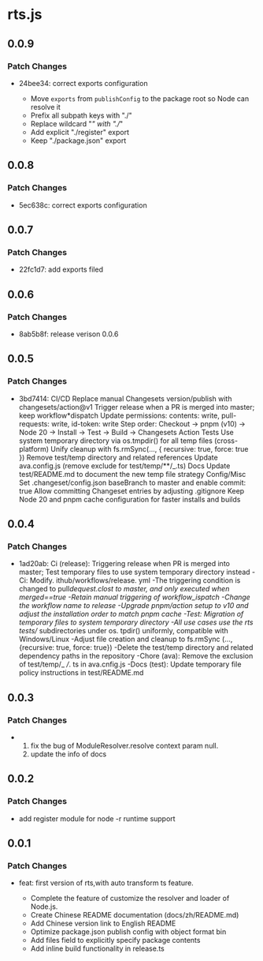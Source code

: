 # rts.js

## 0.0.9

### Patch Changes

- 24bee34: correct exports configuration

  - Move `exports` from `publishConfig` to the package root so Node can resolve it
  - Prefix all subpath keys with "./"
  - Replace wildcard "_" with "./_"
  - Add explicit "./register" export
  - Keep "./package.json" export

## 0.0.8

### Patch Changes

- 5ec638c: correct exports configuration

## 0.0.7

### Patch Changes

- 22fc1d7: add exports filed

## 0.0.6

### Patch Changes

- 8ab5b8f: release verison 0.0.6

## 0.0.5

### Patch Changes

- 3bd7414: CI/CD
  Replace manual Changesets version/publish with changesets/action@v1
  Trigger release when a PR is merged into master; keep workflow\*dispatch
  Update permissions: contents: write, pull-requests: write, id-token: write
  Step order: Checkout → pnpm (v10) → Node 20 → Install → Test → Build → Changesets Action
  Tests
  Use system temporary directory via os.tmpdir() for all temp files (cross-platform)
  Unify cleanup with fs.rmSync(..., { recursive: true, force: true })
  Remove test/temp directory and related references
  Update ava.config.js (remove exclude for test/temp/\*\*/\_.ts)
  Docs
  Update test/README.md to document the new temp file strategy
  Config/Misc
  Set .changeset/config.json baseBranch to master and enable commit: true
  Allow committing Changeset entries by adjusting .gitignore
  Keep Node 20 and pnpm cache configuration for faster installs and builds

## 0.0.4

### Patch Changes

- 1ad20ab: Ci (release): Triggering release when PR is merged into master; Test temporary files to use system temporary directory instead
  -Ci: Modify. ithub/workflows/release. yml
  -The triggering condition is changed to pull*dequest.clost to master, and only executed when merged==true
  -Retain manual triggering of workflow_ispatch
  -Change the workflow name to release
  -Upgrade pnpm/action setup to v10 and adjust the installation order to match pnpm cache
  -Test: Migration of temporary files to system temporary directory
  -All use cases use the rts tests/* subdirectories under os. tpdir() uniformly, compatible with Windows/Linux
  -Adjust file creation and cleanup to fs.rmSync (..., {recursive: true, force: true})
  -Delete the test/temp directory and related dependency paths in the repository
  -Chore (ava): Remove the exclusion of test/temp/\_ _/_. ts in ava.cnfig.js
  -Docs (test): Update temporary file policy instructions in test/README.md

## 0.0.3

### Patch Changes

- 1. fix the bug of ModuleResolver.resolve context param null.
  2. update the info of docs

## 0.0.2

### Patch Changes

- add register module for node -r runtime support

## 0.0.1

### Patch Changes

- feat: first version of rts,with auto transform ts feature.

  - Complete the feature of customize the resolver and loader of Node.js.
  - Create Chinese README documentation (docs/zh/README.md)
  - Add Chinese version link to English README
  - Optimize package.json publish config with object format bin
  - Add files field to explicitly specify package contents
  - Add inline build functionality in release.ts

